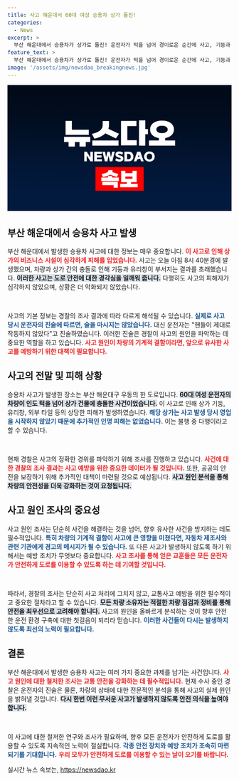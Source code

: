 ```yaml
---
title: 사고 해운대서 60대 여성 승용차 상가 돌진!
categories:
  - News
excerpt: >
  부산 해운대에서 승용차가 상가로 돌진! 운전자가 턱을 넘어 경이로운 순간에 사고, 기둥과 유리창 파손. 경찰은 핸들이 작동하지 않았다는 진술을 바탕으로 원인 조사에 돌입했다. 인명 피해는 없었지만 긴장감 속에 사고 경위가 주목받고 있다. 클릭해서 자세한 내용을 확인하세요!
feature_text: >
  부산 해운대에서 승용차가 상가로 돌진! 운전자가 턱을 넘어 경이로운 순간에 사고, 기둥과 유리창 파손. 경찰은 핸들이 작동하지 않았다는 진술을 바탕으로 원인 조사에 돌입했다. 인명 피해는 없었지만 긴장감 속에 사고 경위가 주목받고 있다. 클릭해서 자세한 내용을 확인하세요!
image: '/assets/img/newsdao_breakingnews.jpg'
---
```


<p><img src="/assets/img/newsdao_breakingnews.jpg" alt="koreaapp 속보" /></p>

<h2 data-ke-size="size26">부산 해운대에서 승용차 사고 발생</h2>

<p data-ke-size="size16">부산 해운대에서 발생한 승용차 사고에 대한 정보는 매우 중요합니다. <b><span style="color: #ee2323;">이 사고로 인해 상가의 비즈니스 시설이 심각하게 피해를 입었습니다.</span></b> 사고는 오늘 아침 8시 40분경에 발생했으며, 차량과 상가 간의 충돌로 인해 기둥과 유리창이 부서지는 결과를 초래했습니다. <b><span style="background-color: #21538527;">이러한 사고는 도로 안전에 대한 경각심을 일깨워 줍니다.</span></b> 다행히도 사고의 피해자가 심각하지 않았으며, 상황은 더 악화되지 않았습니다.</p>

<p data-ke-size="size16">&nbsp;</p>

<p>사고의 기본 정보는 경찰의 조사 결과에 따라 다르게 해석될 수 있습니다. <b><span style="color: #1a5490;">실제로 사고 당시 운전자의 진술에 따르면, 술을 마시지는 않았습니다.</span></b> 대신 운전자는 "핸들이 제대로 작동하지 않았다"고 진술하였습니다. 이러한 진술은 경찰이 사고의 원인을 파악하는 데 중요한 역할을 하고 있습니다. <b><span style="color: #ee2323;">사고 원인이 차량의 기계적 결함이라면, 앞으로 유사한 사고를 예방하기 위한 대책이 필요합니다.</span></b></p>

<h2 data-ke-size="size26">사고의 전말 및 피해 상황</h2>

<p data-ke-size="size16">승용차 사고가 발생한 장소는 부산 해운대구 우동의 한 도로입니다. <b><span style="background-color: #21538527;">60대 여성 운전자의 차량이 인도 턱을 넘어 상가 건물에 충돌한 사건이었습니다.</span></b> 이 사고로 인해 상가 기둥, 유리창, 외부 타일 등의 상당한 피해가 발생하였습니다. <b><span style="color: #1a5490;">해당 상가는 사고 발생 당시 영업을 시작하지 않았기 때문에 추가적인 인명 피해는 없었습니다.</span></b> 이는 불행 중 다행이라고 할 수 있습니다.</p>

<p data-ke-size="size16">&nbsp;</p>

<p>현재 경찰은 사고의 정확한 경위를 파악하기 위해 조사를 진행하고 있습니다. <b><span style="color: #ee2323;">사건에 대한 경찰의 조사 결과는 사고 예방을 위한 중요한 데이터가 될 것입니다.</span></b> 또한, 공공의 안전을 보장하기 위해 추가적인 대책이 마련될 것으로 예상됩니다. <b><span style="background-color: #21538527;">사고 원인 분석을 통해 차량의 안전성을 더욱 강화하는 것이 요청됩니다.</span></b></p>

<h2 data-ke-size="size26">사고 원인 조사의 중요성</h2>

<p data-ke-size="size16">사고 원인 조사는 단순히 사건을 해결하는 것을 넘어, 향후 유사한 사건을 방지하는 데도 필수적입니다. <b><span style="color: #1a5490;">특히 차량의 기계적 결함이 사고에 큰 영향을 미쳤다면, 자동차 제조사와 관련 기관에게 경고의 메시지가 될 수 있습니다.</span></b> 또 다른 사고가 발생하지 않도록 하기 위해서는 예방 조치가 무엇보다 중요합니다. <b><span style="color: #ee2323;">사고 조사를 통해 얻은 교훈들은 모든 운전자가 안전하게 도로를 이용할 수 있도록 하는 데 기여할 것입니다.</span></b></p>

<p data-ke-size="size16">&nbsp;</p>

<p>따라서, 경찰의 조사는 단순히 사고 처리에 그치지 않고, 교통사고 예방을 위한 필수적이고 중요한 절차라고 할 수 있습니다. <b><span style="background-color: #21538527;">모든 차량 소유자는 적절한 차량 점검과 정비를 통해 안전을 최우선으로 고려해야 합니다.</span></b> 사고의 원인을 올바르게 분석하는 것이 향후 안전한 운전 환경 구축에 대한 첫걸음이 되리라 믿습니다. <b><span style="color: #1a5490;">이러한 사건들이 다시는 발생하지 않도록 최선의 노력이 필요합니다.</span></b></p>

<h2 data-ke-size="size26">결론</h2>

<p data-ke-size="size16">부산 해운대에서 발생한 승용차 사고는 여러 가지 중요한 과제를 남기는 사건입니다. <b><span style="color: #ee2323;">사고 원인에 대한 철저한 조사는 교통 안전을 강화하는 데 필수적입니다.</span></b> 현재 수사 중인 경찰은 운전자의 진술은 물론, 차량의 상태에 대한 전문적인 분석을 통해 사고의 실제 원인을 밝혀낼 것입니다. <b><span style="background-color: #21538527;">다시 한번 이런 무서운 사고가 발생하지 않도록 안전 의식을 높여야 합니다.</span></b></p>

<p data-ke-size="size16">&nbsp;</p>

<p>이 사고에 대한 철저한 연구와 조사가 필요하며, 향후 모든 운전자가 안전하게 도로를 활용할 수 있도록 지속적인 노력이 절실합니다. <b><span style="color: #1a5490;">각종 안전 장치와 예방 조치가 조속히 마련되기를 기대합니다.</span></b> <b><span style="color: #ee2323;">우리 모두가 안전하게 도로를 이용할 수 있는 날이 오기를 바랍니다.</span></b></p>
실시간 뉴스 속보는, <a href="https://newsdao.kr" rel="dofollow">https://newsdao.kr</a>


